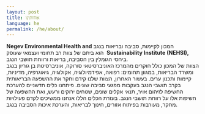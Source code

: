 ```yaml
---
layout: post
title: אודותינו
language: he
permalink: /he/about/
---
```




המכון לקיימות, סביבה ובריאות בנגב    <span dir="ltr"> <b>Negev Environmental Health and Sustainability Institute (NEHSI),</b> </span> &nbsp; הוא ביתם של צוות רב תחומי ועצמאי שעוסק ביחסי הגומלין בין הסביבה, בריאות ורווחת תושבי הנגב.  
הצוות של המכון כולל חוקרים מהמרכז האוניברסיטאי סורוקה, אוניברסיטת בן גוריון בנגב ומשרד הבריאות, במגוון תחומים: רפואה, אפידמיולוגיה, אקולוגיה, גיאוגרפיה, מדיניות, קיימות ותכנון ערים.
בעשור האחרון, הצוות שלנו קידם וחקר את ההשפעה הבריאותית בקרב תושבי הנגב בעקבות מפגעי סביבה שונים. פיתחנו כלים חדשניים להערכת החשיפה לזיהום אויר, תנאי אקלים שונים, שטחים ירוקים ורעש, ואת ההשפעה של חשיפות אלו על רווחת תושבי הנגב. בעזרת הכלים הללו אנחנו ממשיכים לקדם פעילויות מחקר, מעורבות בפיתוח אזורים, חינוך לבריאות, והערכת איכות הסביבה בנגב. 
